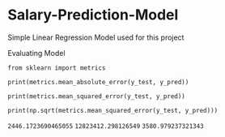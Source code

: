 # Salary-Prediction-Model
Simple Linear Regression Model used for this project

Evaluating Model

`from sklearn import metrics`

`print(metrics.mean_absolute_error(y_test, y_pred))`

`print(metrics.mean_squared_error(y_test, y_pred))`

`print(np.sqrt(metrics.mean_squared_error(y_test, y_pred)))`

`2446.1723690465055`
`12823412.298126549`
`3580.979237321343`
